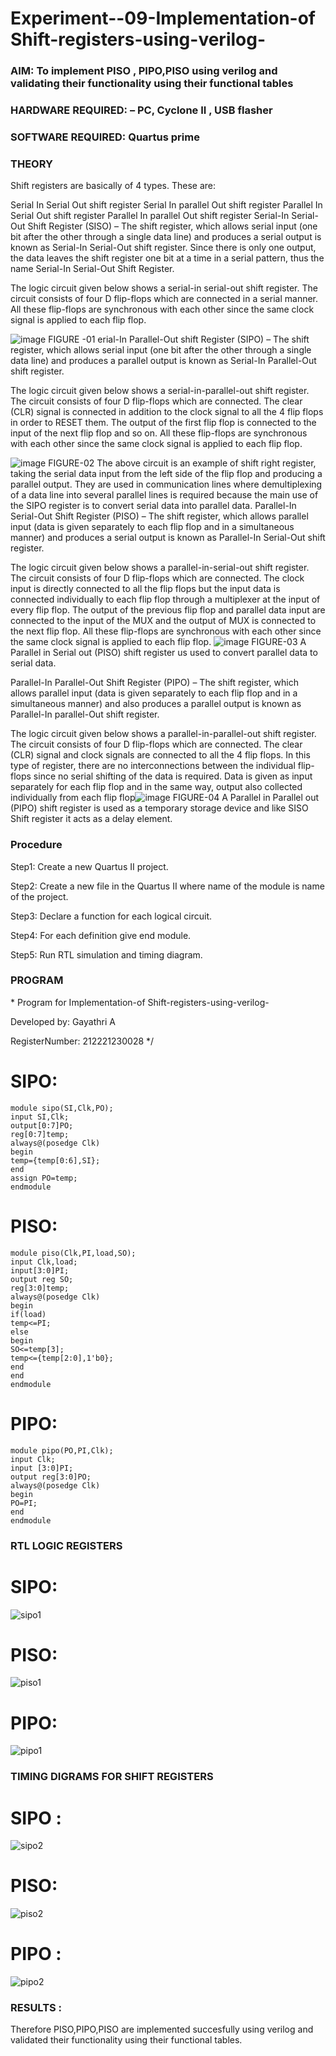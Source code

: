 
# Experiment--09-Implementation-of Shift-registers-using-verilog-
### AIM: To implement PISO , PIPO,PISO  using verilog and validating their functionality using their functional tables
### HARDWARE REQUIRED:  – PC, Cyclone II , USB flasher
### SOFTWARE REQUIRED:   Quartus prime
### THEORY 
Shift registers are basically of 4 types. These are:

Serial In Serial Out shift register
Serial In parallel Out shift register
Parallel In Serial Out shift register
Parallel In parallel Out shift register
Serial-In Serial-Out Shift Register (SISO) –
The shift register, which allows serial input (one bit after the other through a single data line) and produces a serial output is known as Serial-In Serial-Out shift register. Since there is only one output, the data leaves the shift register one bit at a time in a serial pattern, thus the name Serial-In Serial-Out Shift Register.

The logic circuit given below shows a serial-in serial-out shift register. The circuit consists of four D flip-flops which are connected in a serial manner. All these flip-flops are synchronous with each other since the same clock signal is applied to each flip flop.

![image](https://user-images.githubusercontent.com/36288975/172337366-540cc45e-11fe-4cce-9503-560dc704bc7d.png)
FIGURE -01 
erial-In Parallel-Out shift Register (SIPO) –
The shift register, which allows serial input (one bit after the other through a single data line) and produces a parallel output is known as Serial-In Parallel-Out shift register.

The logic circuit given below shows a serial-in-parallel-out shift register. The circuit consists of four D flip-flops which are connected. The clear (CLR) signal is connected in addition to the clock signal to all the 4 flip flops in order to RESET them. The output of the first flip flop is connected to the input of the next flip flop and so on. All these flip-flops are synchronous with each other since the same clock signal is applied to each flip flop.

![image](https://user-images.githubusercontent.com/36288975/172337438-03416c7e-7c9d-4939-ba34-c355b9fc79c5.png)
FIGURE-02
The above circuit is an example of shift right register, taking the serial data input from the left side of the flip flop and producing a parallel output. They are used in communication lines where demultiplexing of a data line into several parallel lines is required because the main use of the SIPO register is to convert serial data into parallel data.
Parallel-In Serial-Out Shift Register (PISO) –
The shift register, which allows parallel input (data is given separately to each flip flop and in a simultaneous manner) and produces a serial output is known as Parallel-In Serial-Out shift register.

The logic circuit given below shows a parallel-in-serial-out shift register. The circuit consists of four D flip-flops which are connected. The clock input is directly connected to all the flip flops but the input data is connected individually to each flip flop through a multiplexer at the input of every flip flop. The output of the previous flip flop and parallel data input are connected to the input of the MUX and the output of MUX is connected to the next flip flop. All these flip-flops are synchronous with each other since the same clock signal is applied to each flip flop.
![image](https://user-images.githubusercontent.com/36288975/172337544-1632407f-1743-4b17-b480-00663d01e59f.png)
FIGURE-03
A Parallel in Serial out (PISO) shift register us used to convert parallel data to serial data.

Parallel-In Parallel-Out Shift Register (PIPO) –
The shift register, which allows parallel input (data is given separately to each flip flop and in a simultaneous manner) and also produces a parallel output is known as Parallel-In parallel-Out shift register.

The logic circuit given below shows a parallel-in-parallel-out shift register. The circuit consists of four D flip-flops which are connected. The clear (CLR) signal and clock signals are connected to all the 4 flip flops. In this type of register, there are no interconnections between the individual flip-flops since no serial shifting of the data is required. Data is given as input separately for each flip flop and in the same way, output also collected individually from each flip flop![image](https://user-images.githubusercontent.com/36288975/172337661-babb1f90-6286-4d14-8cbd-26a380ee085e.png)
FIGURE-04
A Parallel in Parallel out (PIPO) shift register is used as a temporary storage device and like SISO Shift register it acts as a delay element.

### Procedure

Step1:
Create a new Quartus II project.

Step2:
Create a new file in the Quartus II where name of the module is name of the project.

Step3:
Declare a function for each logical circuit.

Step4:
For each definition give end module.

Step5:
Run RTL simulation and timing diagram.


### PROGRAM 
\*
Program for  Implementation-of Shift-registers-using-verilog-

Developed by: Gayathri A

RegisterNumber:  212221230028 */

# SIPO:
```
module sipo(SI,Clk,PO);
input SI,Clk;
output[0:7]PO;
reg[0:7]temp;
always@(posedge Clk)
begin
temp={temp[0:6],SI};
end
assign PO=temp;
endmodule
```

# PISO:
```
module piso(Clk,PI,load,SO);
input Clk,load;
input[3:0]PI;
output reg SO;
reg[3:0]temp;
always@(posedge Clk)
begin
if(load)
temp<=PI;
else
begin
SO<=temp[3];
temp<={temp[2:0],1'b0};
end
end
endmodule
```
# PIPO:
```
module pipo(PO,PI,Clk);
input Clk;
input [3:0]PI;
output reg[3:0]PO;
always@(posedge Clk)
begin
PO=PI;
end
endmodule
```




### RTL LOGIC  REGISTERS   

# SIPO:

![sipo1](https://user-images.githubusercontent.com/94154854/201100237-231dd184-0f24-41bd-8549-fa9a01ccdac6.png)

# PISO:

![piso1](https://user-images.githubusercontent.com/94154854/201100310-e7649dd9-ccbf-442c-bd84-c0c3a1ad8a60.png)

# PIPO:

![pipo1](https://user-images.githubusercontent.com/94154854/201100393-6d7ed3c1-78a1-4e53-8a01-bd3164c594a5.png)







### TIMING DIGRAMS FOR SHIFT REGISTERS

# SIPO :

![sipo2](https://user-images.githubusercontent.com/94154854/201102366-b2206fa0-e6ac-4c22-820d-d43ba4e260a6.png)

# PISO:

![piso2](https://user-images.githubusercontent.com/94154854/201102420-e071a50a-30b3-4de1-b4a2-154c119a0a63.png)
 
# PIPO :

![pipo2](https://user-images.githubusercontent.com/94154854/201102480-0bc77896-2ff6-44e4-849e-0520a01d8aa9.png)






### RESULTS :

Therefore PISO,PIPO,PISO are implemented succesfully using verilog and validated their functionality using their functional tables.
